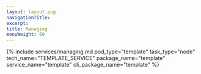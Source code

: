 ```yaml
---
layout: layout.pug
navigationTitle:
excerpt:
title: Managing
menuWeight: 60
---
```


{% include services/managing.md
    pod_type="template"
    task_type="node"
    tech_name="TEMPLATE_SERVICE"
    package_name="template"
    service_name="template"
    cli_package_name="template" %}
